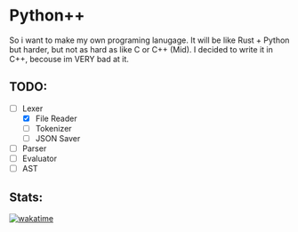 # Python++
So i want to make my own programing lanugage. It will be like Rust + Python but harder, but not as hard as like C or C++ (Mid). I decided to write it in C++, becouse im VERY bad at it.

## TODO:

- [ ] Lexer
    - [X] File Reader
    - [ ] Tokenizer
    - [ ] JSON Saver
- [ ] Parser
- [ ] Evaluator
- [ ] AST

## Stats:

[![wakatime](https://wakatime.com/badge/user/018bd7d5-20a7-48f2-b2f1-7e6c6eb2c1f0/project/a1b818a8-36ab-4145-84cf-5549689c748a.svg?style=for-the-badge)](https://wakatime.com/badge/user/018bd7d5-20a7-48f2-b2f1-7e6c6eb2c1f0/project/a1b818a8-36ab-4145-84cf-5549689c748a?style=for-the-badge)